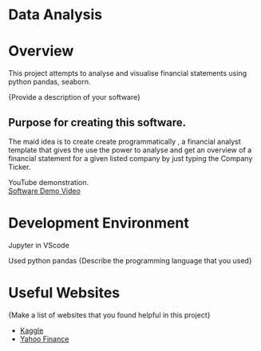 # Data Analysis
# Overview

This project attempts to analyse and visualise financial statements using python pandas, seaborn.


{Provide a description of your software}

## Purpose for creating this software.
The maid idea is to create create programmatically , a financial analyst template that gives the use the power to analyse and get an overview of a financial statement for a given listed company by just typing the Company Ticker.

YouTube demonstration.  
[Software Demo Video](http://youtube.link.goes.here)

# Development Environment
Jupyter in VScode

Used python pandas
{Describe the programming language that you used}

# Useful Websites

{Make a list of websites that you found helpful in this project}
* [Kaggle](http://www.kaggle.com)
* [Yahoo Finance](http://www.yahoofinance.com)
